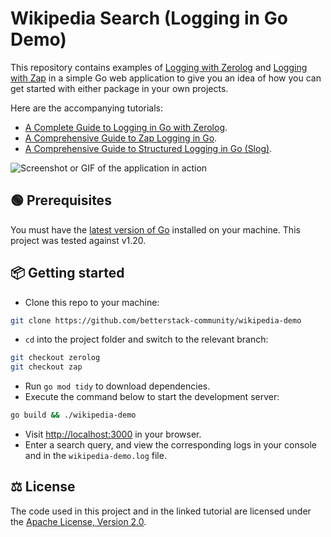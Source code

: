 # Wikipedia Search (Logging in Go Demo)

This repository contains examples of
[Logging with Zerolog](https://github.com/betterstack-community/wikipedia-demo/tree/zerolog)
and
[Logging with Zap](https://github.com/betterstack-community/wikipedia-demo/tree/zap)
in a simple Go web application to give you an idea of how you can get started
with either package in your own projects.

Here are the accompanying tutorials:

- [A Complete Guide to Logging in Go with Zerolog](https://betterstack.com/community/guides/logging/zerolog/).
- [A Comprehensive Guide to Zap Logging in Go](https://betterstack.com/community/guides/logging/zerolog/).
- [A Comprehensive Guide to Structured Logging in Go (Slog)](https://betterstack.com/community/guides/logging/logging-in-go/).

![Screenshot or GIF of the application in action](screenshot.png)

## 🟢 Prerequisites

You must have the [latest version of Go](https://go.dev/doc/install) installed
on your machine. This project was tested against v1.20.

## 📦 Getting started

- Clone this repo to your machine:

```bash
git clone https://github.com/betterstack-community/wikipedia-demo
```

- `cd` into the project folder and switch to the relevant branch:

```bash
git checkout zerolog
git checkout zap
```

- Run `go mod tidy` to download dependencies.
- Execute the command below to start the development server:

```bash
go build && ./wikipedia-demo
```

- Visit [http://localhost:3000](http://localhost:3000) in your browser.
- Enter a search query, and view the corresponding logs in your console and in
  the `wikipedia-demo.log` file.

## ⚖ License

The code used in this project and in the linked tutorial are licensed under the
[Apache License, Version 2.0](LICENSE).

